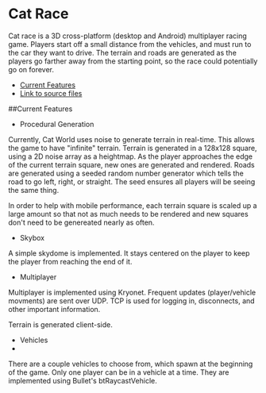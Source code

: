 # Cat Race

Cat race is a 3D cross-platform (desktop and Android) multiplayer racing game. Players start off a small distance from the vehicles, and must run to the car they want to drive. The terrain and roads are generated as the players go farther away from the starting point, so the race could potentially go on forever. 

- [Current Features](#current-features)
- [Link to source files](https://github.com/rabbort/Cat-Race/tree/master/core/src/com/mygdx/game)

##Current Features

- Procedural Generation

Currently, Cat World uses noise to generate terrain in real-time. This allows the game to have "infinite" terrain. 
Terrain is generated in a 128x128 square, using a 2D noise array as a heightmap. As the player approaches the edge of the current terrain square, new ones are generated and rendered. Roads are generated using a seeded random number generator which tells the road to go left, right, or straight. The seed ensures all players will be seeing the same thing.

In order to help with mobile performance, each terrain square is scaled up a large amount so that not as much needs to be rendered and new squares don't need to be genereated nearly as often.

- Skybox

A simple skydome is implemented. It stays centered on the player to keep the player from reaching the end of it.

- Multiplayer

Multiplayer is implemented using Kryonet. Frequent updates (player/vehicle movments) are sent over UDP. TCP is used for logging in, disconnects, and other important information.

Terrain is generated client-side.

- Vehicles
- 
There are a couple vehicles to choose from, which spawn at the beginning of the game. Only one player can be in a vehicle at a time. They are implemented using Bullet's btRaycastVehicle.
